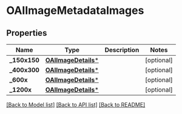 # OAIImageMetadataImages

## Properties
Name | Type | Description | Notes
------------ | ------------- | ------------- | -------------
**_150x150** | [**OAIImageDetails***](.md) |  | [optional] 
**_400x300** | [**OAIImageDetails***](.md) |  | [optional] 
**_600x** | [**OAIImageDetails***](.md) |  | [optional] 
**_1200x** | [**OAIImageDetails***](.md) |  | [optional] 

[[Back to Model list]](../README.md#documentation-for-models) [[Back to API list]](../README.md#documentation-for-api-endpoints) [[Back to README]](../README.md)


